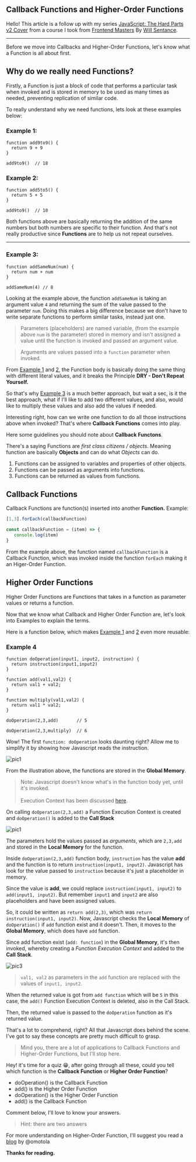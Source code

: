 ## Callback Functions and Higher-Order Functions

Hello! This article is a follow up with my series [JavaScript: The Hard Parts v2 Cover](https://favouritejome.hashnode.dev/series/javascript-the-hard-parts) from a course I took from [Frontend Masters](https://frontendmasters.com/courses/javascript-hard-parts-v2/) By [Will Sentance](https://twitter.com/willsentance).

---

Before we move into Callbacks and Higher-Order Functions, let's know what a Function is all about first.

## Why do we really need Functions?

Firstly, a Function is just a block of code that performs a particular task when invoked and is stored in memory to be used as many times as needed, preventing replication of similar code.

To really understand why we need functions, lets look at these examples below:

### Example 1: <span id="example1"></span>

```
function add9to9() {
  return 9 + 9
}

add9to9()  // 18
```

### Example 2: <span id="example2"></span>

```
function add5to5() {
  return 5 + 5
}

add9to9()  // 10
```

Both functions above are basically returning the addition of the same numbers but both numbers are specific to their function. And that's not really productive since **Functions** are to help us not repeat ourselves.

<hr>

### Example 3: <span id="example3"></span>

```
function addSameNum(num) {
  return num + num
}

addSameNum(4) // 8
```

Looking at the example above, the function `addSameNum` is taking an argument value `4` and returning the sum of the value passed to the parameter `num`. Doing this makes a big difference because we don't have to write separate functions to perform similar tasks, instead just one.

> Parameters (placeholders) are named variable, (from the example above `num` is the parameter) stored in memory and isn't assigned a value until the function is invoked and passed an argument value.

> Arguments are values passed into a `function` parameter when invoked.

From [Example 1](#example1) and [2](#example2), the Function body is basically doing the same thing with different literal values, and it breaks the Principle **DRY - Don't Repeat Yourself.**

So that's why [Example 3](#example3) is a much better approach, but wait a sec, is it the best approach, what if I'll like to add two different values, and also, would like to multiply these values and also add the values if needed.

Interesting right, how can we write one function to do all those instructions above when invoked? That's where **Callback Functions** comes into play.

Here some guidelines you should note about __Callback Functons__.

There's a saying Functions are _first class citizens / objects_. Meaning function are basically **Objects** and can do what *Objects* can do.

1. Functions can be assigned to variables and properties of other objects.
2. Functions can be passed as arguments into functions.
3. Functions can be returned as values from functions.

## Callback Functions

Callback Functions are function(s) inserted into another **Function.** Example:

```js
[1,3].forEach(callbackFunction)

const callbackFunction = (item) => {
   console.log(item)
}
```

From the example above,  the function named `callbackFunction` is a Callback Function, which was invoked inside the function `forEach` making it an Higer-Order Function.

## Higher Order Functions

Higher Order Functions are Functions that takes in a function as parameter values or returns a function.

Now that we know what Callback and Higher Order Function are, let's look into Examples to explain the terms.

Here is a function below, which makes [Example 1](#example1) and [2](#example2) even more reusable:

### Example 4 <span id="example4"></span>

```
function doOperation(input1, input2, instruction) {
  return instruction(input1,input2)
}

function add(val1,val2) {
  return val1 + val2;
}

function multiply(val1,val2) {
  return val1 * val2;
}

doOperation(2,3,add)       // 5

doOperation(2,3,multiply)  // 6
```

Wow! The first `function: doOperation` looks daunting right? Allow me to simplify it by showing how Javascript reads the instruction.

![pic1](https://jomefavourite.github.io/Images/callback1.jpg)

From the illustration above, the functions are stored in the **Global Memory**.

> Note: Javascript doesn't know what's in the function body yet, until it's invoked. <br><br>
Execution Context has been discussed [here](https://favouritejome.hashnode.dev/execution-context-and-call-stack).

On calling `doOperation(2,3,add)` a Function Execution Context is created and `doOperation()` is added to the **Call Stack**

![pic1](https://jomefavourite.github.io/Images/callback2.jpg)

The parameters hold the values passed as _arguments_, which are `2,3,add` and stored in the **Local Memory** for the function.

Inside `doOperation(2,3,add)` function body, `instruction` has the value **add** and the function is to return `instruction(input1, input2)`. Javascript has look for the value passed to `instruction` because it's just a placeholder in memory.

Since the value is **add**, we could replace `instruction(input1, input2)` to `add(input1, input2)`. But remember `input1` and `input2` are also placeholders and have been assigned values.

So, it could be written as `return add(2,3)`, which was `return instruction(input1, input2)`. Now, Javascript checks the **Local Memory** of `doOperation()` if `add` function exist and it doesn't. Then, it moves to the **Global Memory**, which does have `add` function.

Since add function exist (`add: function`) in the **Global Memory**, it's then invoked, whereby creating a _Function Execution Context_ and added to the **Call Stack**.

![pic3](https://jomefavourite.github.io/Images/callback3.jpg)

> `val1, val2` as parameters in the `add` function are replaced with the values of `input1, input2`. 

When the returned value is got from `add function` which will be `5` in this case, the `add()` Function Execution Context is deleted, also in the Call Stack.

Then, the returned value is passed to the `doOperation` function as it's returned value.

That's a lot to comprehend, right? All that Javascript does behind the scene. I've got to say these concepts are pretty much difficult to grasp.

> Mind you, there are a lot of applications to Callback Functions and Higher-Order Functions, but I'll stop here.

Hey! it's time for a quiz 😁, after going through all these, could you tell which function is the **Callback Function** or **Higher Order Function**?

- doOperation() is the Callback Function
- add() is the Higher Order Function
- doOperation() is the Higher Order Function
- add() is the Callback Function

Comment below, I'll love to know your answers.

> Hint: there are two answers

For more understanding on Higher-Order Function, I'll suggest you read a [blog](https://blog.oshogunle.com/learning-javascript-topic-higher-order-functions-ckdvlkqxs0151jas1fl8tdx13) by @omotola

**Thanks for reading.**


